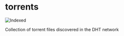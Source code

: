 torrents 
========
![Indexed](https://img.shields.io/badge/indexed-267241-blue)

Collection of torrent files discovered in the DHT network
